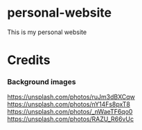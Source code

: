 # personal-website
This is my personal website

# Credits
### Background images
https://unsplash.com/photos/ruJm3dBXCqw
https://unsplash.com/photos/nY14Fs8pxT8
https://unsplash.com/photos/_nWaeTF6qo0
https://unsplash.com/photos/RAZU_R66vUc